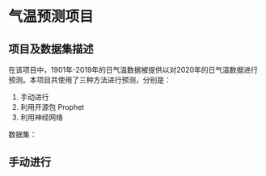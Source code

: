 # 气温预测项目

## 项目及数据集描述

在该项目中，1901年-2019年的日气温数据被提供以对2020年的日气温数据进行预测。本项目共使用了三种方法进行预测，分别是：

1. 手动进行
2. 利用开源包 Prophet
3. 利用神经网络

数据集：

## 手动进行

